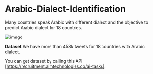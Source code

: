 # Arabic-Dialect-Identification

Many countries speak Arabic with different dialect and the objective to predict Arabic dialect for 18 countries.

![image](https://user-images.githubusercontent.com/70176445/158081594-55045490-b0fa-43bc-97c1-0bf8937deefd.png)

**Dataset**
We have more than 458k tweets for 18 countries with Arabic dialect. 

You can get dataset by calling this API [https://recruitment.aimtechnologies.co/ai-tasks].



